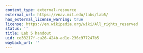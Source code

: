 ```yaml
---
content_type: external-resource
external_url: https://vnav.mit.edu/labs/lab5/
has_external_license_warning: true
license: https://en.wikipedia.org/wiki/All_rights_reserved
status: ''
title: Lab 5 handout
uid: ce33217f-ca26-424b-ad1e-236c977247b5
wayback_url: ''
---
```

